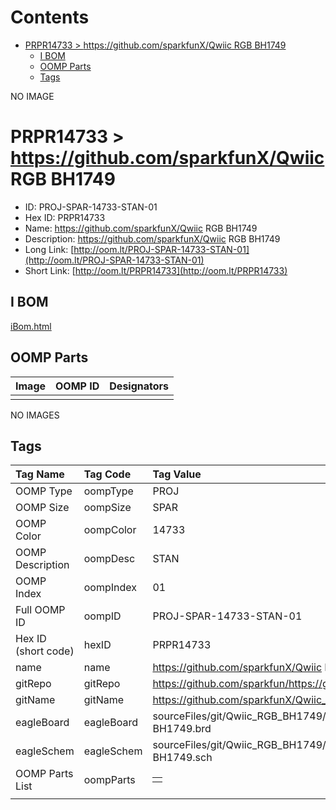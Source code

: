 



Contents
========

* [PRPR14733 > https://github.com/sparkfunX/Qwiic RGB BH1749](#prpr14733--httpsgithubcomsparkfunxqwiic-rgb-bh1749)
	* [I BOM](#i-bom)
	* [OOMP Parts](#oomp-parts)
	* [Tags](#tags)
  
NO IMAGE  
# PRPR14733 > https://github.com/sparkfunX/Qwiic RGB BH1749

- ID: PROJ-SPAR-14733-STAN-01
- Hex ID: PRPR14733
- Name: https://github.com/sparkfunX/Qwiic RGB BH1749
- Description: https://github.com/sparkfunX/Qwiic RGB BH1749
- Long Link: [http://oom.lt/PROJ-SPAR-14733-STAN-01](http://oom.lt/PROJ-SPAR-14733-STAN-01)
- Short Link: [http://oom.lt/PRPR14733](http://oom.lt/PRPR14733)

## I BOM
  
[iBom.html](https://htmlpreview.github.io/?https://github.com/oomlout/oomlout_OOMP_projects_V2/blob/main/PROJ/SPAR/14733/STAN/01/ibom.html)
## OOMP Parts
  

|Image|OOMP ID|Designators|
| :--- | :--- | :--- |
||||
  
NO IMAGES  
## Tags
  

|Tag Name|Tag Code|Tag Value|
| :--- | :--- | :--- |
|OOMP Type|oompType|PROJ|
|OOMP Size|oompSize|SPAR|
|OOMP Color|oompColor|14733|
|OOMP Description|oompDesc|STAN|
|OOMP Index|oompIndex|01|
|Full OOMP ID|oompID|PROJ-SPAR-14733-STAN-01|
|Hex ID (short code)|hexID|PRPR14733|
|name|name|https://github.com/sparkfunX/Qwiic RGB BH1749|
|gitRepo|gitRepo|https://github.com/sparkfun/https://github.com/sparkfunX/Qwiic_RGB_BH1749|
|gitName|gitName|https://github.com/sparkfunX/Qwiic_RGB_BH1749|
|eagleBoard|eagleBoard|sourceFiles/git/Qwiic_RGB_BH1749/Hardware/Qwiic RGB Sensor - BH1749.brd|
|eagleSchem|eagleSchem|sourceFiles/git/Qwiic_RGB_BH1749/Hardware/Qwiic RGB Sensor - BH1749.sch|
|OOMP Parts List|oompParts|<table><tr><td></td></tr></table>|
||||
